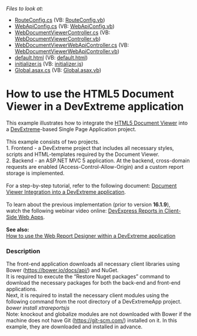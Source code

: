 <!-- default file list -->
*Files to look at*:

* [RouteConfig.cs](./CS/App_Start/RouteConfig.cs) (VB: [RouteConfig.vb](./VB/App_Start/RouteConfig.vb))
* [WebApiConfig.cs](./CS/App_Start/WebApiConfig.cs) (VB: [WebApiConfig.vb](./VB/App_Start/WebApiConfig.vb))
* [WebDocumentViewerController.cs](./CS/Controllers/WebDocumentViewerController.cs) (VB: [WebDocumentViewerController.vb](./VB/Controllers/WebDocumentViewerController.vb))
* [WebDocumentViewerWebApiController.cs](./CS/Controllers/WebDocumentViewerWebApiController.cs) (VB: [WebDocumentViewerWebApiController.vb](./VB/Controllers/WebDocumentViewerWebApiController.vb))
* [default.html](./CS/DevExtremeApp/default.html) (VB: [default.html](./VB/DevExtremeApp/default.html))
* [initializer.js](./CS/DevExtremeApp/Scripts/initializer.js) (VB: [initializer.js](./VB/DevExtremeApp/Scripts/initializer.js))
* [Global.asax.cs](./CS/Global.asax.cs) (VB: [Global.asax.vb](./VB/Global.asax.vb))
<!-- default file list end -->
# How to use the HTML5 Document Viewer in a DevExtreme application


<p>This example illustrates how to integrate the <a href="https://documentation.devexpress.com/#XtraReports/CustomDocument17738">HTML5 Document Viewer</a> into a <a href="http://js.devexpress.com/">DevExtreme</a>-based Single Page Application project.<br> <br>This example consists of two projects.<br>1. Frontend - a DevExtreme project that includes all necessary styles, scripts and HTML-templates required by the Document Viewer.<br>2. Backend - an ASP.NET MVC 5 application. At the backend, cross-domain requests are enabled (Access-Control-Allow-Origin) and a custom report storage is implemented.<br><br>For a step-by-step tutorial, refer to the following document: <a href="https://documentation.devexpress.com/XtraReports/119331/Creating-End-User-Reporting-Applications/Web-Reporting/Using-Reporting-Controls-in-JS/Document-Viewer-Integration-into-a-DevExtreme-application">Document Viewer Integration into a DevExtreme application</a>.<br><br>To learn about the previous implementation (prior to version <strong>16.1.9</strong>), watch the following webinar video online: <a href="https://www.youtube.com/watch?v=ltXkBXFr0M4">DevExpress Reports in Client-Side Web Apps</a>.<br><br><strong>See also:<br></strong><a href="https://www.devexpress.com/Support/Center/p/T505059">How to use the Web Report Designer within a DevExtreme application</a></p>


<h3>Description</h3>

The front-end application downloads all necessary client libraries using Bower (<a href="https://bower.io/docs/api/">https://bower.io/docs/api/</a>) and NuGet.<br>It is required to execute the &ldquo;Restore Nuget packages&rdquo; command to download the necessary packages for both the back-end and front-end applications.<br>Next, it is required to install the necessary client modules using the following command from the root directory of a DevExtremeApp project.<br><em>bower install xtrareportsjs</em><br>Note: knockout and globalize modules are not downloaded with Bower if the machine does not have Git (<a href="https://git-scm.com/">https://git-scm.com/</a>) installed on it. In this example, they are downloaded and installed in advance.

<br/>


